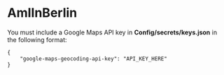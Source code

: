 # AmIInBerlin

You must include a Google Maps API key in **Config/secrets/keys.json** in the following format:

```
{
    "google-maps-geocoding-api-key": "API_KEY_HERE"
}
```
